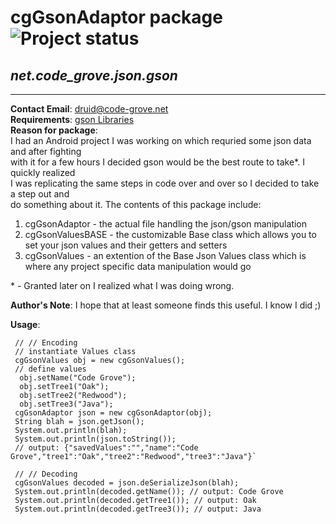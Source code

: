 # **cgGsonAdaptor package** ![Project status](http://stillmaintained.com/CodeGrove/cgGsonAdaptor.png)
## *net.code\_grove.json.gson*
---
**Contact Email**: druid@code-grove.net  
**Requirements**: [gson Libraries](http://code.google.com/p/google-gson/)  
**Reason for package**:  
  I had an Android project I was working on which requried some json data and after fighting  
  with it for a few hours I decided gson would be the best route to take\*. I quickly realized  
  I was replicating the same steps in code over and over so I decided to take a step out and  
  do something about it. The contents of this package include:  
1. cgGsonAdaptor - the actual file handling the json/gson manipulation  
2. cgGsonValuesBASE - the customizable Base class which allows you to set your json values and their getters and setters  
3. cgGsonValues - an extention of the Base Json Values class which is where any project specific data manipulation would go  


\* - Granted later on I realized what I was doing wrong.

**Author's Note**: I hope that at least someone finds this useful. I know I did ;)   

**Usage**:  

     // // Encoding
     // instantiate Values class
     cgGsonValues obj = new cgGsonValues();
     // define values
      obj.setName("Code Grove");
      obj.setTree1("Oak");
      obj.setTree2("Redwood");
      obj.setTree3("Java");
     cgGsonAdaptor json = new cgGsonAdaptor(obj);
     String blah = json.getJson(); 
     System.out.println(blah); 
     System.out.println(json.toString()); 
     // output: {"savedValues":"","name":"Code Grove","tree1":"Oak","tree2":"Redwood","tree3":"Java"}`
  
     // // Decoding
     cgGsonValues decoded = json.deSerializeJson(blah);
     System.out.println(decoded.getName()); // output: Code Grove
     System.out.println(decoded.getTree1()); // output: Oak
     System.out.println(decoded.getTree3()); // output: Java
